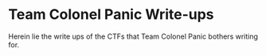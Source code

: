 Team Colonel Panic Write-ups
============================

Herein lie the write ups of the CTFs that Team Colonel Panic bothers writing for.